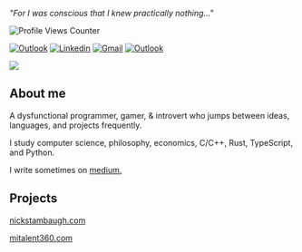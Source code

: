 <I>"For I was conscious that I knew practically nothing..."</i>

<img src="https://komarev.com/ghpvc/?username=NicholasStambaugh&color=grey" alt="Profile Views Counter"><br>

[![Outlook](https://img.shields.io/badge/-Medium-100?style=flat&logo=Medium&logoColor=white)](https://medium.com/@nick-stambaugh)
[![Linkedin](https://img.shields.io/badge/-LinkedIn-blue?style=flat&logo=Linkedin&logoColor=white)](https://www.linkedin.com/in/nick-s-694241139/)
[![Gmail](https://img.shields.io/badge/-Gmail-c14438?style=flat&logo=Gmail&logoColor=white)](mailto:nastambaugh@gmail.com)
[![Outlook](https://img.shields.io/badge/-Outlook-0078D4?style=flat&logo=Microsoft-Outlook&logoColor=white)](mailto:nastambaugh@gmail.com)

![](https://github-readme-stats.vercel.app/api/top-langs/?username=NicholasStambaugh&layout=compact&theme=tokyonight&langs_count=8&hide_progress=false&hide=html,css,vue,powershell,sas)

## About me
A dysfunctional programmer, gamer, & introvert who jumps between ideas, languages, and projects frequently.

I study computer science, philosophy, economics, C/C++, Rust, TypeScript, and Python.

I write sometimes on <a href="https://medium.com/@nick-stambaugh">medium.</a>

## Projects
<a href="https://www.nickstambaugh.com/">nickstambaugh.com</a>

<a href="https://www.mitalent360.com/">mitalent360.com</a>
